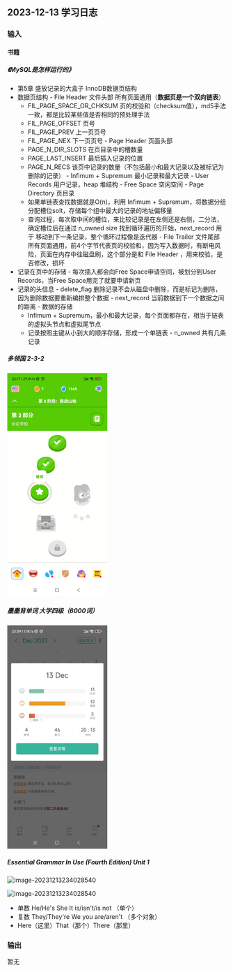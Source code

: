## 2023-12-13 学习日志

### 输入

#### 书籍

##### 《MySQL是怎样运行的》

-  第5章 盛放记录的大盒子 InnoDB数据页结构
  -  数据页结构
    -  File Header 文件头部 所有页面通用（**数据页是一个双向链表**）
      -  FIL_PAGE_SPACE_OR_CHKSUM 页的校验和（checksum值），md5手法一致，都是比较某些值是否相同的预处理手法
      -  FIL_PAGE_OFFSET 页号
      -  FIL_PAGE_PREV 上一页页号
      -  FIL_PAGE_NEX 下一页页号
    -  Page Header 页面头部
      -  PAGE_N_DIR_SLOTS 在页目录中的槽数量
      -  PAGE_LAST_INSERT 最后插入记录的位置
      -  PAGE_N_RECS 该页中记录的数量（不包括最小和最大记录以及被标记为删除的记录）
    -  Infimum + Supremum 最小记录和最大记录
    -  User Records 用户记录，heap 堆结构
    -  Free Space 空闲空间
    -  Page Directory 页目录
      -  如果单链表查找数据就是O(n)，利用 Infimum + Supremum，将数据分组分配槽位solt，存储每个组中最大的记录的地址偏移量
      -  查询过程，每次取中间的槽位，来比较记录是在左侧还是右侧，二分法，确定槽位后在通过 n_owned size 找到循环遍历的开始，next_record 用于 移动到下一条记录，整个循环过程像是迭代器
    -  File Trailer 文件尾部 所有页面通用，前4个字节代表页的校验和，因为写入数据时，有断电风险，页面在内存中往磁盘刷，这个部分是和 File Header ，用来校验，是否修改，损坏
  -  记录在页中的存储
    -  每次插入都会向Free Space申请空间，被划分到User Records，当Free Space用完了就要申请新页
  -  记录的头信息
    -  delete_flag 删除记录不会从磁盘中删除，而是标记为删除，因为删除数据要重新编排整个数据
    -  next_record 当前数据到下一个数据之间的距离
    -  数据的存储
      -  Infimum + Supremum，最小和最大记录，每个页面都存在，相当于链表的虚拟头节点和虚拟尾节点
      -  记录按照主键从小到大的顺序存储，形成一个单链表
    -  n_owned 共有几条记录

##### 多领国 2-3-2

<img src="..\..\2023\img\image-20231213233943597.png" alt="image-20231213233943597" style="zoom:50%;" />

##### 墨墨背单词 大学四级（6000词）

<img src="..\..\2023\img\image-20231213234005713.png" alt="image-20231213234005713" style="zoom:50%;" />

##### Essential Grammar In Use (Fourth Edition)  Unit 1

![image-20231213234028540](..\..\2023\img\image-20231213234028540.png)

![image-20231213234028540](..\..\2023\img\image-20231213234039423.png)

- 单数 He/He's She It  is/isn't/is not （单个）
- 复数 They/They're We you  are/aren't （多个对象）
- Here（这里）That（那个）There（那里）

### 输出

暂无

